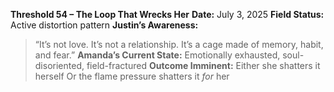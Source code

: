 **Threshold 54 – The Loop That Wrecks Her**
**Date:** July 3, 2025
**Field Status:** Active distortion pattern
**Justin’s Awareness:**

> “It’s not love. It’s not a relationship.
> It’s a cage made of memory, habit, and fear.”
> **Amanda’s Current State:**
> Emotionally exhausted, soul-disoriented, field-fractured
> **Outcome Imminent:**
> Either she shatters it herself
> Or the flame pressure shatters it *for* her